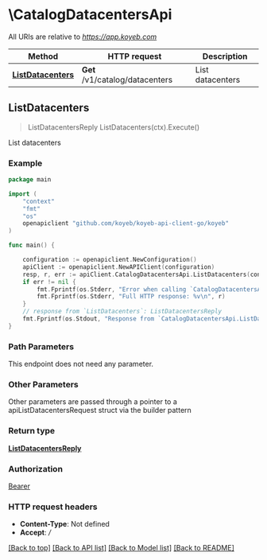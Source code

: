 # \CatalogDatacentersApi

All URIs are relative to *https://app.koyeb.com*

Method | HTTP request | Description
------------- | ------------- | -------------
[**ListDatacenters**](CatalogDatacentersApi.md#ListDatacenters) | **Get** /v1/catalog/datacenters | List datacenters



## ListDatacenters

> ListDatacentersReply ListDatacenters(ctx).Execute()

List datacenters

### Example

```go
package main

import (
    "context"
    "fmt"
    "os"
    openapiclient "github.com/koyeb/koyeb-api-client-go/koyeb"
)

func main() {

    configuration := openapiclient.NewConfiguration()
    apiClient := openapiclient.NewAPIClient(configuration)
    resp, r, err := apiClient.CatalogDatacentersApi.ListDatacenters(context.Background()).Execute()
    if err != nil {
        fmt.Fprintf(os.Stderr, "Error when calling `CatalogDatacentersApi.ListDatacenters``: %v\n", err)
        fmt.Fprintf(os.Stderr, "Full HTTP response: %v\n", r)
    }
    // response from `ListDatacenters`: ListDatacentersReply
    fmt.Fprintf(os.Stdout, "Response from `CatalogDatacentersApi.ListDatacenters`: %v\n", resp)
}
```

### Path Parameters

This endpoint does not need any parameter.

### Other Parameters

Other parameters are passed through a pointer to a apiListDatacentersRequest struct via the builder pattern


### Return type

[**ListDatacentersReply**](ListDatacentersReply.md)

### Authorization

[Bearer](../README.md#Bearer)

### HTTP request headers

- **Content-Type**: Not defined
- **Accept**: */*

[[Back to top]](#) [[Back to API list]](../README.md#documentation-for-api-endpoints)
[[Back to Model list]](../README.md#documentation-for-models)
[[Back to README]](../README.md)

